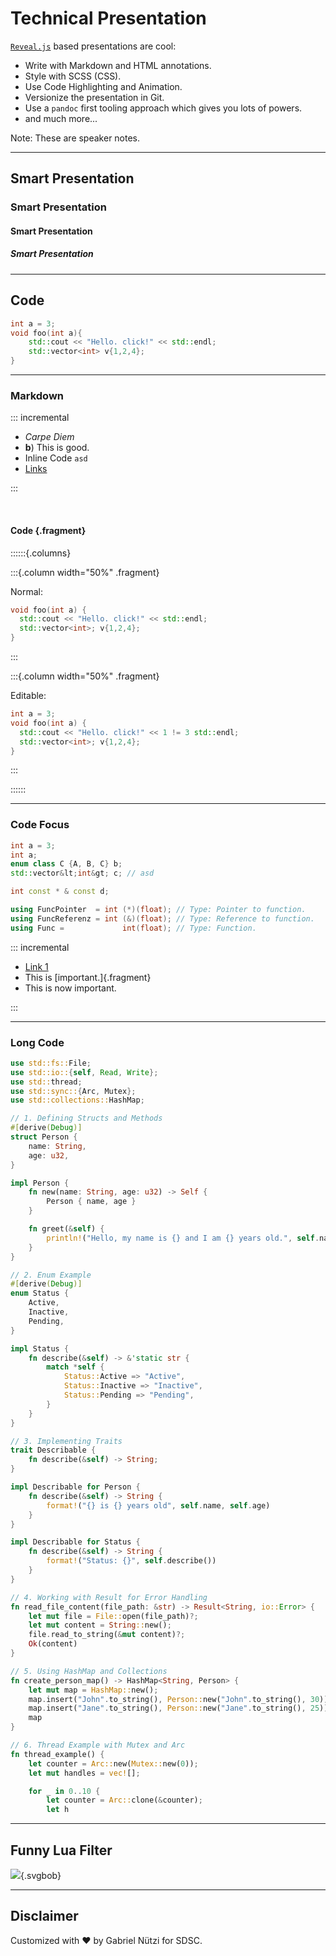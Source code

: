 # Technical Presentation

[`Reveal.js`](https://github.com/hakimel/reveal.js.git) based presentations are
cool:

- Write with Markdown and HTML annotations.
- Style with SCSS (CSS).
- Use Code Highlighting and Animation.
- Versionize the presentation in Git.
- Use a `pandoc` first tooling approach which gives you lots of powers.
- and much more...

Note: These are speaker notes.

---

## Smart Presentation

### Smart Presentation

#### Smart Presentation

##### Smart Presentation

---

## Code

```cpp
int a = 3;
void foo(int a){
    std::cout << "Hello. click!" << std::endl;
    std::vector<int> v{1,2,4};
}
```

---

### Markdown

::: incremental

- _Carpe Diem_
- **b**) This is good.
- Inline Code `asd`
- [Links](http://coliru.stacked-crooked.com/)

:::

<br>

#### Code {.fragment}

::::::{.columns}

:::{.column width="50%" .fragment}

Normal:

```cpp
void foo(int a) {
  std::cout << "Hello. click!" << std::endl;
  std::vector<int>; v{1,2,4};
}
```

:::

:::{.column width="50%" .fragment}

Editable:

```cpp {contenteditable="true" line-numbers="|3-4|8-10" fragment-index="1,2"}
int a = 3;
void foo(int a) {
  std::cout << "Hello. click!" << 1 != 3 std::endl;
  std::vector<int>; v{1,2,4};
}
```

:::

::::::

---

### Code Focus

```cpp {line-numbers="1,2|3-8|all"}
int a = 3;
int a;
enum class C {A, B, C} b;
std::vector&lt;int&gt; c; // asd

int const * & const d;

using FuncPointer  = int (*)(float); // Type: Pointer to function.
using FuncReferenz = int (&)(float); // Type: Reference to function.
using Func =             int(float); // Type: Function.
```

::: incremental

- [Link 1](#/3/0/0)
- This is [important.]{.fragment}
- This is now important.

:::

---

### Long Code

```rust {line-numbers="14-22|39-45"}
use std::fs::File;
use std::io::{self, Read, Write};
use std::thread;
use std::sync::{Arc, Mutex};
use std::collections::HashMap;

// 1. Defining Structs and Methods
#[derive(Debug)]
struct Person {
    name: String,
    age: u32,
}

impl Person {
    fn new(name: String, age: u32) -> Self {
        Person { name, age }
    }

    fn greet(&self) {
        println!("Hello, my name is {} and I am {} years old.", self.name, self.age);
    }
}

// 2. Enum Example
#[derive(Debug)]
enum Status {
    Active,
    Inactive,
    Pending,
}

impl Status {
    fn describe(&self) -> &'static str {
        match *self {
            Status::Active => "Active",
            Status::Inactive => "Inactive",
            Status::Pending => "Pending",
        }
    }
}

// 3. Implementing Traits
trait Describable {
    fn describe(&self) -> String;
}

impl Describable for Person {
    fn describe(&self) -> String {
        format!("{} is {} years old", self.name, self.age)
    }
}

impl Describable for Status {
    fn describe(&self) -> String {
        format!("Status: {}", self.describe())
    }
}

// 4. Working with Result for Error Handling
fn read_file_content(file_path: &str) -> Result<String, io::Error> {
    let mut file = File::open(file_path)?;
    let mut content = String::new();
    file.read_to_string(&mut content)?;
    Ok(content)
}

// 5. Using HashMap and Collections
fn create_person_map() -> HashMap<String, Person> {
    let mut map = HashMap::new();
    map.insert("John".to_string(), Person::new("John".to_string(), 30));
    map.insert("Jane".to_string(), Person::new("Jane".to_string(), 25));
    map
}

// 6. Thread Example with Mutex and Arc
fn thread_example() {
    let counter = Arc::new(Mutex::new(0));
    let mut handles = vec![];

    for _ in 0..10 {
        let counter = Arc::clone(&counter);
        let h
```

---

## Funny Lua Filter

![](${meta:include-base-dir}/assets/images/diagram.svgbob){.svgbob}

---

## Disclaimer

Customized with ❤️ by Gabriel Nützi for SDSC.
